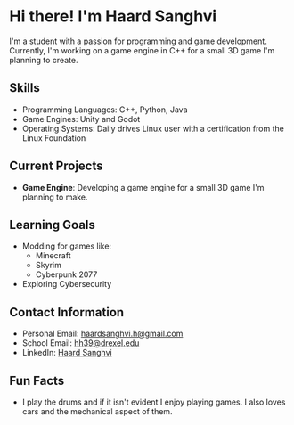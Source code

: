 # Hi there! I'm Haard Sanghvi

I'm a student with a passion for programming and game development. Currently, I'm working on a game engine in C++ for a small 3D game I'm planning to create. 

## Skills
- Programming Languages: C++, Python, Java
- Game Engines: Unity and Godot
- Operating Systems: Daily drives Linux user with a certification from the Linux Foundation

## Current Projects
- **Game Engine**: Developing a game engine for a small 3D game I'm planning to make.

## Learning Goals
- Modding for games like:
  - Minecraft
  - Skyrim
  - Cyberpunk 2077
- Exploring Cybersecurity

## Contact Information
- Personal Email: [haardsanghvi.h@gmail.com](mailto:haardsanghvi.h@gmail.com)
- School Email: [hh39@drexel.edu](mailto:hh39@drexel.edu)
- LinkedIn: [Haard Sanghvi](https://www.linkedin.com/in/haard-sanghvi-8938a0261/)

## Fun Facts
- I play the drums and if it isn't evident I enjoy playing games. I also loves cars and the mechanical aspect of them.

